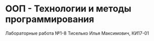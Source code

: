 # ООП - Технологии и методы программирования

Лабораторные работа №1-8
Тиселько Илья Максимович, КИ17-01
